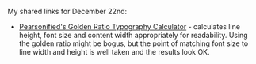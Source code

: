 <!--
.. title: Links for December 22nd
.. date: 2011/12/27 12:14
.. slug: links-for-december-22nd
.. link:
.. description:
.. tags: links, design, pinboard-links, typography
-->


My shared links for December 22nd:






  * [Pearsonified's Golden Ratio Typography Calculator](http://www.pearsonified.com/typography/) - calculates line height, font size and content width appropriately for readability. Using the golden ratio might be bogus, but the point of matching font size to line width and height is well taken and the results look OK.



